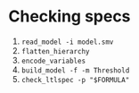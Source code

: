 # Checking specs
1. `read_model -i model.smv`
2. `flatten_hierarchy`
3. `encode_variables`
4. `build_model -f -m Threshold`
5. `check_ltlspec -p "$FORMULA"`
